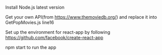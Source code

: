 Install Node.js latest version 

Get your own API(from https://www.themoviedb.org/) and replace it into GetPopMovies.js line16

Set up the environment for react-app by following https://github.com/facebook/create-react-app

npm start to run the app
